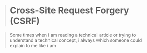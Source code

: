 


># Cross-Site Request Forgery (CSRF)

> Some times when i am reading a technical article or trying to understand a technical concept, i always which someone could explain to me like i am  
<!--stackedit_data:
eyJoaXN0b3J5IjpbLTE3MzIyNjg3NjNdfQ==
-->
